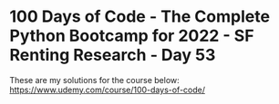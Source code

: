 # 100 Days of Code - The Complete Python Bootcamp for 2022 - SF Renting Research - Day 53

These are my solutions for the course below:<br>
https://www.udemy.com/course/100-days-of-code/<br>
